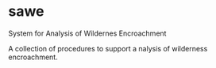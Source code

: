 sawe
====

System for Analysis of Wildernes Encroachment

A collection of procedures to support a nalysis of wilderness encroachment.
